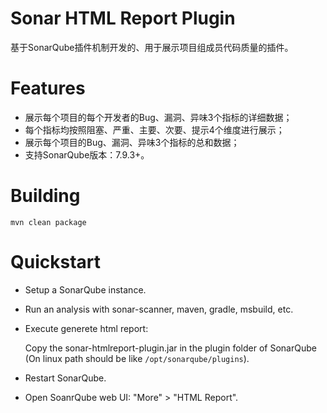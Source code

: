 Sonar HTML Report Plugin
========================

基于SonarQube插件机制开发的、用于展示项目组成员代码质量的插件。

# Features

- 展示每个项目的每个开发者的Bug、漏洞、异味3个指标的详细数据；
- 每个指标均按照阻塞、严重、主要、次要、提示4个维度进行展示；
- 展示每个项目的Bug、漏洞、异味3个指标的总和数据；
- 支持SonarQube版本：7.9.3+。

# Building

```
mvn clean package
```

# Quickstart

- Setup a SonarQube instance.
- Run an analysis with sonar-scanner, maven, gradle, msbuild, etc.
- Execute generete html report:

  Copy the sonar-htmlreport-plugin.jar in the plugin folder of SonarQube (On linux path
  should be like `/opt/sonarqube/plugins`).

- Restart SonarQube.

- Open SoanrQube web UI: "More" > "HTML Report".
